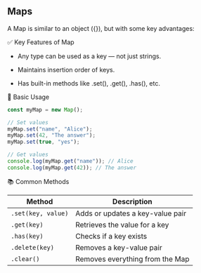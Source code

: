 ## Maps

A Map is similar to an object ({}), but with some key advantages:

✅ Key Features of Map

- Any type can be used as a key — not just strings.

- Maintains insertion order of keys.

- Has built-in methods like .set(), .get(), .has(), etc.

🔧 Basic Usage

```js
const myMap = new Map();

// Set values
myMap.set("name", "Alice");
myMap.set(42, "The answer");
myMap.set(true, "yes");

// Get values
console.log(myMap.get("name")); // Alice
console.log(myMap.get(42)); // The answer
```

📚 Common Methods

| Method             | Description                      |
| ------------------ | -------------------------------- |
| `.set(key, value)` | Adds or updates a key-value pair |
| `.get(key)`        | Retrieves the value for a key    |
| `.has(key)`        | Checks if a key exists           |
| `.delete(key)`     | Removes a key-value pair         |
| `.clear() `        | Removes everything from the Map  |
